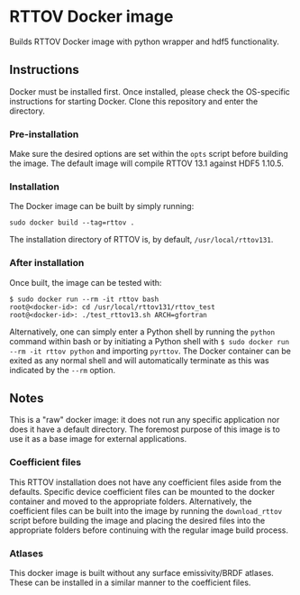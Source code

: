 # RTTOV Docker image

Builds RTTOV Docker image with python wrapper and hdf5 functionality.

## Instructions

Docker must be installed first.
Once installed, please check the OS-specific instructions for starting Docker.
Clone this repository and enter the directory.

### Pre-installation

Make sure the desired options are set within the `opts` script before building the image.
The default image will compile RTTOV 13.1 against HDF5 1.10.5.

### Installation

The Docker image can be built by simply running:

```
sudo docker build --tag=rttov .
```

The installation directory of RTTOV is, by default, `/usr/local/rttov131`.

### After installation

Once built, the image can be tested with:

```
$ sudo docker run --rm -it rttov bash
root@<docker-id>: cd /usr/local/rttov131/rttov_test
root@<docker-id>: ./test_rttov13.sh ARCH=gfortran
```

Alternatively, one can simply enter a Python shell by running the `python` command within bash or by initiating a Python shell with `$ sudo docker run --rm -it rttov python` and importing `pyrttov`.
The Docker container can be exited as any normal shell and will automatically terminate as this was indicated by the `--rm` option.

## Notes

This is a "raw" docker image: it does not run any specific application nor does it have a default directory.
The foremost purpose of this image is to use it as a base image for external applications.

### Coefficient files

This RTTOV installation does not have any coefficient files aside from the defaults.
Specific device coefficient files can be mounted to the docker container and moved to the appropriate folders.
Alternatively, the coefficient files can be built into the image by running the `download_rttov` script before building the image and placing the desired files into the appropriate folders before continuing with the regular image build process.

### Atlases

This docker image is built without any surface emissivity/BRDF atlases.
These can be installed in a similar manner to the coefficient files.
